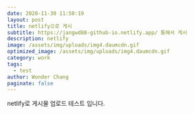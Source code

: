 ```yaml
---
date: 2020-11-30 11:50:19
layout: post
title: netlify으로 게시
subtitle: https://jangwd88-github-io.netlify.app/ 통해서 게시
description: netlify
image: /assets/img/uploads/img4.daumcdn.gif
optimized_image: /assets/img/uploads/img4.daumcdn.gif
category: work
tags:
  - test
author: Wonder Chang
paginate: false
---
```

netlify로 게시물 업로드 테스트 입니다.